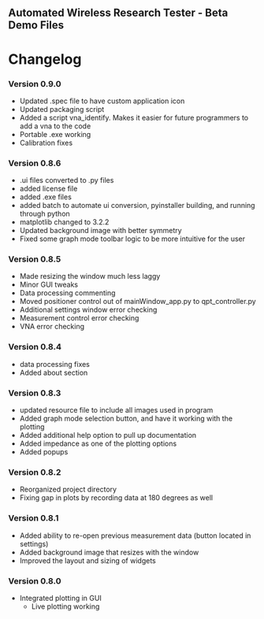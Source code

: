 ## Automated Wireless Research Tester - Beta Demo Files
# Changelog
### Version 0.9.0
- Updated .spec file to have custom application icon
- Updated packaging script
- Added a script vna_identify. Makes it easier for future programmers to add a vna to the code
- Portable .exe working
- Calibration fixes
### Version 0.8.6
- .ui files converted to .py files
- added license file
- added .exe files
- added batch to automate ui conversion, pyinstaller building, and running through python
- matplotlib changed to 3.2.2
- Updated background image with better symmetry
- Fixed some graph mode toolbar logic to be more intuitive for the user
### Version 0.8.5
- Made resizing the window much less laggy
- Minor GUI tweaks 
- Data processing commenting
- Moved positioner control out of mainWindow_app.py to qpt_controller.py
- Additional settings window error checking
- Measurement control error checking
- VNA error checking
### Version 0.8.4
- data processing fixes
- Added about section
### Version 0.8.3
- updated resource file to include all images used in program
- Added graph mode selection button, and have it working with the plotting
- Added additional help option to pull up documentation
- Added impedance as one of the plotting options
- Added popups
### Version 0.8.2
- Reorganized project directory
- Fixing gap in plots by recording data at 180 degrees as well
### Version 0.8.1
- Added ability to re-open previous measurement data (button located in settings)
- Added background image that resizes with the window
- Improved the layout and sizing of widgets
### Version 0.8.0
- Integrated plotting in GUI
  - Live plotting working
